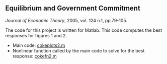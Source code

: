 ## Equilibrium and Government Commitment
*Journal of Economic Theory*,  2005, vol. 124 n.1, pp.79-105.

The code for this project is written for Matlab. This code computes the best responses for figures 1 and 2.

- Main code: [cokeplots2.m](code/cokeplots2.m)
- Nonlinear function called by the main code to solve for the best response: [cokefn2.m](code/cokefn2.m)
